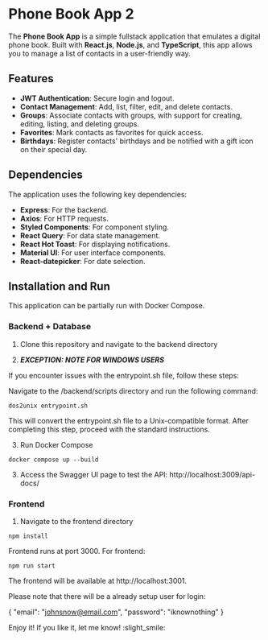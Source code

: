 # Phone Book App 2

The **Phone Book App** is a simple fullstack application that emulates a digital phone book. Built with **React.js**, **Node.js**, and **TypeScript**, this app allows you to manage a list of contacts in a user-friendly way.

## Features

- **JWT Authentication**: Secure login and logout.
- **Contact Management**: Add, list, filter, edit, and delete contacts.
- **Groups**: Associate contacts with groups, with support for creating, editing, listing, and deleting groups.
- **Favorites**: Mark contacts as favorites for quick access.
- **Birthdays**: Register contacts' birthdays and be notified with a gift icon on their special day.

## Dependencies

The application uses the following key dependencies:

- **Express**: For the backend.
- **Axios**: For HTTP requests.
- **Styled Components**: For component styling.
- **React Query**: For data state management.
- **React Hot Toast**: For displaying notifications.
- **Material UI**: For user interface components.
- **React-datepicker**: For date selection.

## Installation and Run

This application can be partially run with Docker Compose.

### Backend + Database



1. Clone this repository and navigate to the backend directory

2. ***EXCEPTION: NOTE FOR WINDOWS USERS***

If you encounter issues with the entrypoint.sh file, follow these steps:

Navigate to the /backend/scripts directory and run the following command:
```
dos2unix entrypoint.sh
```
This will convert the entrypoint.sh file to a Unix-compatible format. After completing this step, proceed with the standard instructions.

3. Run Docker Compose
```
docker compose up --build
```
3. Access the Swagger UI page to test the API: http://localhost:3009/api-docs/

### Frontend
   
1. Navigate to the frontend directory
```
npm install
```
Frontend runs at port 3000. For frontend:
```
npm run start
```
The frontend will be available at http://localhost:3001.

Please note that there will be a already setup user for login:

{
  "email": "johnsnow@email.com",
  "password": "iknownothing"
}

Enjoy it! If you like it, let me know! :slight_smile:
